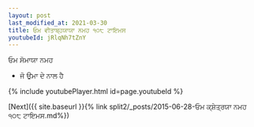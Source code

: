 ```yaml
---
layout: post
last_modified_at: 2021-03-30
title: ਓਮ ਵੀਤਾਬ੍ਹਯਾਯਾ ਨਮਹ ੧੦੮ ਟਾਇਮਸ
youtubeId: jRlqNh7tZnY
---
```

 
 
 ਓਮ ਸੋਮਾਯਾ ਨਮਹ  
 
 -  ਜੋ ਉਮਾ ਦੇ ਨਾਲ ਹੈ 
 
  
 
  
 
 
 
 
 
 


{% include youtubePlayer.html id=page.youtubeId %}
 
[Next]({{ site.baseurl }}{% link  split2/_posts/2015-06-28-ਓਮ ਕ੍ਸ਼ੇਤ੍ਰਯਾ ਨਮਹ ੧੦੮ ਟਾਇਮਸ.md%})
 
